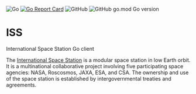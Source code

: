 ![Go](https://github.com/qba73/iss/workflows/Go/badge.svg)
[![Go Report Card](https://goreportcard.com/badge/github.com/qba73/iss)](https://goreportcard.com/report/github.com/qba73/iss)
![GitHub](https://img.shields.io/github/license/qba73/iss)
![GitHub go.mod Go version](https://img.shields.io/github/go-mod/go-version/qba73/iss)

# ISS
International Space Station Go client

The [International Space Station](https://en.wikipedia.org/wiki/International_Space_Station) is a modular space station in low Earth orbit. It is a multinational collaborative project involving five participating space agencies: NASA, Roscosmos, JAXA, ESA, and CSA. The ownership and use of the space station is established by intergovernmental treaties and agreements.
